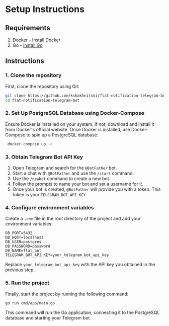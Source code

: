 # Setup Instructions

## Requirements

1. Docker - [Install Docker](https://docs.docker.com/get-docker/)
2. Go - [Install Go](https://golang.org/doc/install)

## Instructions

### 1. Clone the repository

First, clone the repository using Git:

```bash
git clone https://github.com/kshakhnitski/flat-notification-telegram-bot.git
cd flat-notification-telegram-bot
```

### 2. Set Up PostgreSQL Database using Docker-Compose

Ensure Docker is installed on your system. If not, download and install it from Docker's official website.
Once Docker is installed, use Docker-Compose to spin up a PostgreSQL database:

```bash
 docker-compose up -d
```

### 3. Obtain Telegram Bot API Key

1. Open Telegram and search for the `@BotFather` bot.
2. Start a chat with `@BotFather` and use the `/start` command.
3. Use the `/newbot` command to create a new bot.
4. Follow the prompts to name your bot and set a username for it.
5. Once your bot is created, `@BotFather` will provide you with a token. This token is your `TELEGRAM_BOT_API_KEY`.

### 4. Configure environment variables

Create a `.env` file in the root directory of the project and add your environment variables:

```dotenv
DB_PORT=5432
DB_HOST=localhost
DB_USER=postgres
DB_PASSWORD=password
DB_NAME=flat_bot
TELEGRAM_BOT_API_KEY=your_telegram_bot_api_key
```

Replace `your_telegram_bot_api_key` with the API key you obtained in the previous step.

### 5. Run the project

Finally, start the project by running the following command:

```bash
go run cmd/app/main.go
```

This command will run the Go application, connecting it to the PostgreSQL database and starting your Telegram bot.
